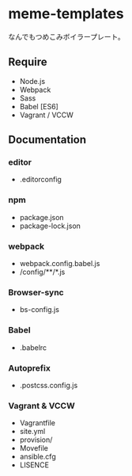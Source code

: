 # meme-templates
なんでもつめこみボイラープレート。  


## Require
+ Node.js
+ Webpack
+ Sass
+ Babel [ES6]
+ Vagrant / VCCW

## Documentation

### editor
+ .editorconfig

### npm
+ package.json
+ package-lock.json

### webpack
+ webpack.config.babel.js
+ /config/**/*.js

### Browser-sync
+ bs-config.js

### Babel 
+ .babelrc

### Autoprefix
+ .postcss.config.js

### Vagrant & VCCW
+ Vagrantfile
+ site.yml
+ provision/
+ Movefile
+ ansible.cfg
+ LISENCE

